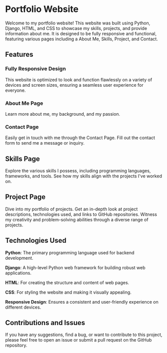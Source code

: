 # **Portfolio Website**
Welcome to my portfolio website! This website was built using Python, Django, HTML, and CSS to showcase my skills, projects, and provide information about me. It is designed to be fully responsive and functional, featuring various pages including a About Me, Skills, Project, and Contact.

## **Features**
### **Fully Responsive Design**
This website is optimized to look and function flawlessly on a variety of devices and screen sizes, ensuring a seamless user experience for everyone.

### **About Me Page**
Learn more about me, my background, and my passion.

### **Contact Page**
Easily get in touch with me through the Contact Page.
Fill out the contact form to send me a message or inquiry.

## **Skills Page**
Explore the various skills I possess, including programming languages, frameworks, and tools.
See how my skills align with the projects I've worked on.

## **Project Page**
Dive into my portfolio of projects.
Get an in-depth look at project descriptions, technologies used, and links to GitHub repositories.
Witness my creativity and problem-solving abilities through a diverse range of projects.

## **Technologies Used**
**Python**: The primary programming language used for backend development.

**Django**: A high-level Python web framework for building robust web applications.

**HTML**: For creating the structure and content of web pages.

**CSS**: For styling the website and making it visually appealing.

**Responsive Design**: Ensures a consistent and user-friendly experience on different devices.

## **Contributions and Issues**
If you have any suggestions, find a bug, or want to contribute to this project, please feel free to open an issue or submit a pull request on the GitHub repository.
